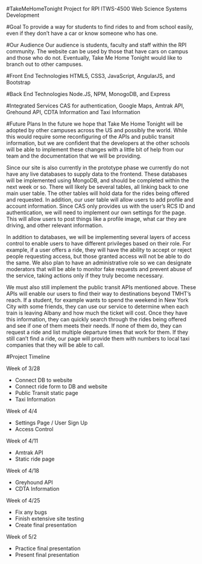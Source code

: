 #TakeMeHomeTonight
Project for RPI ITWS-4500 Web Science Systems Development

#Goal
To provide a way for students to find rides to and from school easily, even if they don’t have a car or know someone who has one.

#Our Audience
Our audience is students, faculty and staff within the RPI community. The website can be used by those that have cars on campus and those who do not. Eventually, Take Me Home Tonight would like to branch out to other campuses. 

#Front End Technologies
HTML5, CSS3, JavaScript,  AngularJS, and Bootstrap

#Back End Technologies
Node.JS, NPM, MonogoDB, and Express

#Integrated Services
CAS for authentication, Google Maps, Amtrak API, Grehound API, CDTA Information and Taxi Information

#Future Plans
In the future we hope that Take Me Home Tonight will be adopted by other campuses across the US and possibly the world. While this would require some reconfiguring of the APIs and public transit information, but we are confident that the developers at the other schools will be able to implement these changes with a little bit of help from our team and the documentation that we will be providing.

Since our site is also currently in the prototype phase we currently do not have any live databases to supply data to the frontend. These databases will be implemented using MongoDB, and should be completed within the next week or so. There will likely be several tables, all linking back to one main user table. The other tables will hold data for the rides being offered and requested. In addition, our user table will allow users to add profile and account information. Since CAS only provides us with the user’s RCS ID and authentication, we will need to implement our own settings for the page. This will allow users to post things like a profile image, what car they are driving, and other relevant information.

In addition to databases, we will be implementing several layers of access control to enable users to have different privileges based on their role. For example, if a user offers a ride, they will have the ability to accept or reject people requesting access, but those granted access will not be able to do the same. We also plan to have an administrative role so we can designate moderators that will be able to monitor fake requests and prevent abuse of the service, taking actions only if they truly become necessary.

We must also still implement the public transit APIs mentioned above. These APIs will enable our users to find their way to destinations beyond TMHT’s reach. If a student, for example wants to spend the weekend in New York City with some friends, they can use our service to determine when each train is leaving Albany and how much the ticket will cost. Once they have this information, they can quickly search through the rides being offered and see if one of them meets their needs. If none of them do, they can request a ride and list multiple departure times that work for them. If they still can’t find a ride, our page will provide them with numbers to local taxi companies that they will be able to call.


#Project Timeline

Week of 3/28 
- Connect DB to website
- Connect ride form to DB and website
- Public Transit static page
- Taxi Information

Week of 4/4
- Settings Page / User Sign Up
- Access Control

Week of 4/11
- Amtrak API
- Static ride page

Week of 4/18
- Greyhound API
- CDTA Information

Week of 4/25
- Fix any bugs
- Finish extensive site testing
- Create final presentation

Week of 5/2
- Practice final presentation
- Present final presentation

